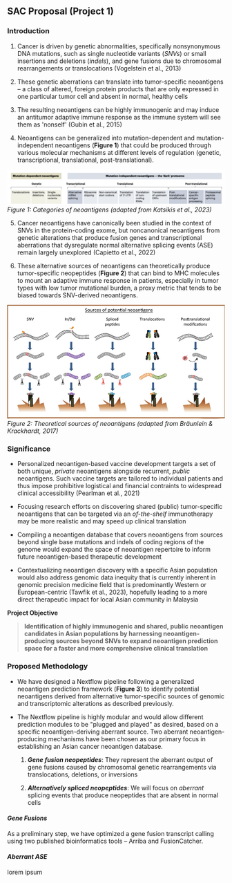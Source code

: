 ## SAC Proposal (Project 1)

### Introduction
1. Cancer is driven by genetic abnormalities, specifically nonsynonymous DNA mutations, such as single nucleotide variants (*SNVs*) or small insertions and deletions (*indels*), and gene fusions due to chromosomal rearrangements or translocations (Vogelstein et al., 2013)

2. These genetic aberrations can translate into tumor-specific neoantigens – a class of altered, foreign protein products that are only expressed in one particular tumor cell and absent in normal, healthy cells

3. The resulting neoantigens can be highly immunogenic and may induce an antitumor adaptive immune response as the immune system will see them as 'nonself' (Gubin et al., 2015)

4. Neoantigens can be generalized into mutation-dependent and mutation-independent neoantigens (**Figure 1**) that could be produced through various molecular mechanisms at different levels of regulation (genetic, transcriptional, translational, post-translational).

![Figure 1: Categories of neoantigens (adapted from Katsikis et al., 2023)](assets/katsikis.png)
<em>Figure 1: Categories of neoantigens (adapted from Katsikis et al., 2023)</em>

5. Cancer neoantigens have canonically been studied in the context of SNVs in the protein-coding exome, but noncanonical neoantigens from genetic alterations that produce fusion genes and transcriptional aberrations that dysregulate normal alternative splicing events (ASE) remain largely unexplored (Capietto et al., 2022)

6. These alternative sources of neoantigens can theoretically produce tumor-specific neopeptides (**Figure 2**) that can bind to MHC molecules to mount an adaptive immune response in patients, especially in tumor types with low tumor mutational burden, a proxy metric that tends to be biased towards SNV-derived neoantigens.

![Figure 2: Theoretical sources of neoantigens (adapted from Bräunlein & Krackhardt, 2017)](assets/braunlein&krackhardt.jpg)
<em>Figure 2: Theoretical sources of neoantigens (adapted from Bräunlein & Krackhardt, 2017)</em>


### Significance 

* Personalized neoantigen-based vaccine development targets a set of both unique, *private* neoantigens alongside recurrent, *public* neoantigens. Such vaccine targets are tailored to individual patients and thus impose prohibitive logistical and financial contraints to widespread clinical accessibility (Pearlman et al., 2021)

* Focusing research efforts on discovering shared (public) tumor-specific neoantigens that can be targeted via an *of-the-shelf* immunotherapy may be more realistic and may speed up clinical translation

* Compiling a neoantigen database that covers neoantigens from sources beyond single base mutations and indels of coding regions of the genome would expand the space of neoantigen repertoire to inform future neoantigen-based therapeutic development

* Contextualizing neoantigen discovery with a specific Asian population would also address genomic data inequity that is currently inherent in genomic precision medicine field that is predominantly Western or European-centric (Tawfik et al., 2023), hopefully leading to a more direct therapeutic impact for local Asian community in Malaysia

**Project Objective** 
> **Identification of highly immunogenic and shared, public neoantigen candidates in Asian populations by harnessing neoantigen-producing sources beyond SNVs to expand neoantigen prediction space for a faster and more comprehensive clinical translation**

### Proposed Methodology

* We have designed a Nextflow pipeline following a generalized neoantigen prediction framework (**Figure 3**) to identify potential neoantigens derived from alternative tumor-specific sources of genomic and transcriptomic alterations as described previously. 

* The Nextflow pipeline is highly modular and would allow different prediction modules to be "plugged and played" as desired, based on a specific neoantigen-deriving aberrant source. Two aberrant neoantigen-producing mechanisms have been chosen as our primary focus in establishing an Asian cancer neoantigen database.

	1. ***Gene fusion neopeptides***: They represent the aberrant output of gene fusions caused by chromosomal genetic rearrangements via translocations, deletions, or inversions

	2. ***Alternatively spliced neopeptides***: We will focus on *aberrant* splicing events that produce neopeptides that are absent in normal cells

#### ***Gene Fusions***

As a preliminary step, we have optimized a gene fusion transcript calling using two published bioinformatics tools – Arriba and FusionCatcher.

#### ***Aberrant ASE***

lorem ipsum

